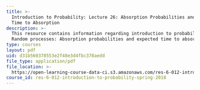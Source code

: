 ```yaml
---
title: >-
  Introduction to Probability: Lecture 26: Absorption Probabilities and Expected
  Time to Absorption
description: >-
  This resource contains information regarding introduction to probability:
  Random processes: Absorption probabilities and expected time to absorption.
type: courses
layout: pdf
uid: d31b560378553e2f48e3d4fbc378aedd
file_type: application/pdf
file_location: >-
  https://open-learning-course-data-ci.s3.amazonaws.com/res-6-012-introduction-to-probability-spring-2018/d31b560378553e2f48e3d4fbc378aedd_MITRES_6_012S18_L26AS.pdf
course_id: res-6-012-introduction-to-probability-spring-2018
---
```

